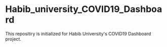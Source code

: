 # Habib_university_COVID19_Dashboard
 This repositiry is initialized for Habib University's COVID19 Dashboard project.

